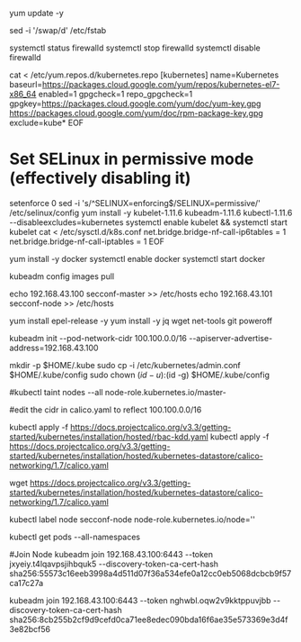 

yum update -y

sed -i '/swap/d' /etc/fstab

systemctl status firewalld
systemctl stop firewalld
systemctl disable firewalld

cat <<EOF > /etc/yum.repos.d/kubernetes.repo
[kubernetes]
name=Kubernetes
baseurl=https://packages.cloud.google.com/yum/repos/kubernetes-el7-x86_64
enabled=1
gpgcheck=1
repo_gpgcheck=1
gpgkey=https://packages.cloud.google.com/yum/doc/yum-key.gpg https://packages.cloud.google.com/yum/doc/rpm-package-key.gpg
exclude=kube*
EOF

# Set SELinux in permissive mode (effectively disabling it)
setenforce 0
sed -i 's/^SELINUX=enforcing$/SELINUX=permissive/' /etc/selinux/config
yum install -y kubelet-1.11.6 kubeadm-1.11.6 kubectl-1.11.6 --disableexcludes=kubernetes
systemctl enable kubelet && systemctl start kubelet
cat <<EOF >  /etc/sysctl.d/k8s.conf
net.bridge.bridge-nf-call-ip6tables = 1
net.bridge.bridge-nf-call-iptables = 1
EOF

yum install -y docker
systemctl enable docker
systemctl start docker

kubeadm config images pull

echo 192.168.43.100 secconf-master >> /etc/hosts
echo 192.168.43.101 secconf-node >> /etc/hosts

yum install epel-release -y
yum install -y jq wget net-tools git
poweroff


kubeadm init --pod-network-cidr 100.100.0.0/16 --apiserver-advertise-address=192.168.43.100 


mkdir -p $HOME/.kube
sudo cp -i /etc/kubernetes/admin.conf $HOME/.kube/config
sudo chown $(id -u):$(id -g) $HOME/.kube/config


#kubectl taint nodes --all node-role.kubernetes.io/master-

#edit the cidr in calico.yaml to reflect 100.100.0.0/16


kubectl apply -f https://docs.projectcalico.org/v3.3/getting-started/kubernetes/installation/hosted/rbac-kdd.yaml
kubectl apply -f https://docs.projectcalico.org/v3.3/getting-started/kubernetes/installation/hosted/kubernetes-datastore/calico-networking/1.7/calico.yaml

wget https://docs.projectcalico.org/v3.3/getting-started/kubernetes/installation/hosted/kubernetes-datastore/calico-networking/1.7/calico.yaml

kubectl label node secconf-node node-role.kubernetes.io/node=''

kubectl get pods --all-namespaces





#Join Node
kubeadm join 192.168.43.100:6443 --token jxyeiy.t4lqavpsjihbquk5 --discovery-token-ca-cert-hash sha256:55573c16eeb3998a4d511d07f36a534efe0a12cc0eb5068dcbcb9f57ca17c27a

  kubeadm join 192.168.43.100:6443 --token nghwbl.oqw2v9kktppuvjbb --discovery-token-ca-cert-hash sha256:8cb255b2cf9d9cefd0ca71ee8edec090bda16f6ae35e573369e3d4f3e82bcf56